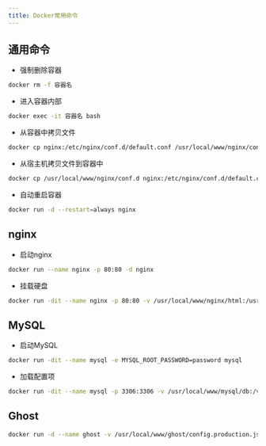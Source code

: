```yaml
---
title: Docker常用命令
---
```

## 通用命令
- 强制删除容器
```bash
docker rm -f 容器名
```
- 进入容器内部
```bash
docker exec -it 容器名 bash
```
- 从容器中拷贝文件
```bash
docker cp nginx:/etc/nginx/conf.d/default.conf /usr/local/www/nginx/conf.d
```
- 从宿主机拷贝文件到容器中
```bash
docker cp /usr/local/www/nginx/conf.d nginx:/etc/nginx/conf.d/default.conf 
```
- 自动重启容器
```bash
docker run -d --restart=always nginx
```
## nginx
- 启动nginx
```bash
docker run --name nginx -p 80:80 -d nginx
```
- 挂载硬盘
```bash
docker run -dit --name nginx -p 80:80 -v /usr/local/www/nginx/html:/usr/share/nginx/html -v /usr/local/www/nginx/conf.d:/etc/nginx/conf.d nginx
```
## MySQL
- 启动MySQL
```bash
docker run -dit --name mysql -e MYSQL_ROOT_PASSWORD=password mysql
```
- 加载配置项
```bash
docker run -dit --name mysql -p 3306:3306 -v /usr/local/www/mysql/db:/var/lib/mysql -v /usr/local/www/mysql/conf.d:/etc/mysql/conf.d -e MYSQL_ROOT_PASSWORD=password mysql
```
## Ghost
```bash
docker run -d --name ghost -v /usr/local/www/ghost/config.production.json:/var/lib/ghost/config.production.json -v /usr/local/www/ghost/content:/var/lib/ghost/content -p 2368:2368 --link mysql:mysql ghost:alpine
```

